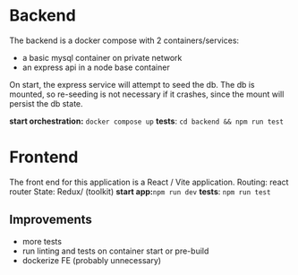 # Backend
The backend is a docker compose with 2 containers/services:
* a basic mysql container on private network
* an express api in a node base container

On start, the express service will attempt to seed the db. The db is mounted, so re-seeding is not necessary if it crashes, since the mount will persist the db state. 

**start orchestration:** `docker compose up`
**tests**: `cd backend && npm run test`

# Frontend 
The front end for this application is a React / Vite application. 
Routing: react router
State: Redux/ (toolkit)
**start app:**`npm run dev`
**tests**: `npm run test`


## Improvements
- more tests
- run linting and tests on container start or pre-build
- dockerize FE (probably unnecessary)